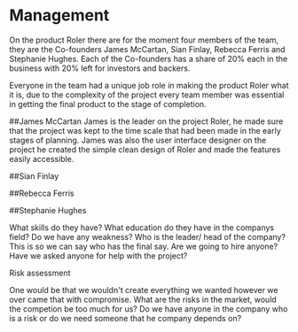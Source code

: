 Management
===========================

On the product Roler there are for the moment four members of the team, they are the Co-founders James McCartan, Sian Finlay, Rebecca Ferris and Stephanie Hughes. Each of the Co-founders has a share of 20% each in the business with 20% left for investors and backers.

Everyone in the team had a unique job role in making the product Roler what it is, due to the complexity of the project every team member was essential in getting the final product to the stage of completion. 


##James McCartan
James is the leader on the project Roler, he made sure that the project was kept to the time scale that had been made in the early stages of planning. James was also the user interface designer on the project he created the simple clean design of Roler and made the features easily accessible.


##Sian Finlay


##Rebecca Ferris

##Stephanie Hughes

What skills do they have?
What education do they have in the companys field?
Do we have any weakness?
Who is the leader/ head of the company? This is so we can say who has the final say.
Are we going to hire anyone?
Have we asked anyone for help with the project?


Risk assessment

One would be that we wouldn't create everything we wanted however we over came that with compromise.
What are the risks in the market, would the competion be too much for us? 
Do we have anyone in the company who is a risk or do we need someone that he company depends on?
